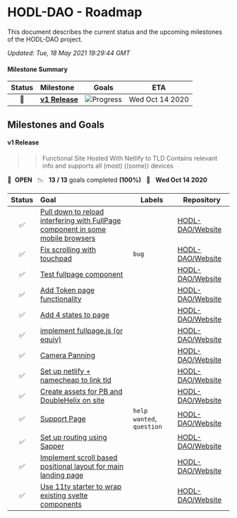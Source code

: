 # HODL-DAO - Roadmap

This document describes the current status and the upcoming milestones of the HODL-DAO project.

*Updated: Tue, 18 May 2021 19:29:44 GMT*

#### Milestone Summary

| Status | Milestone | Goals | ETA |
| :---: | :--- | :---: | :---: |
| 🚀 | **[v1 Release](#v1-release)** | ![Progress](http://progressed.io/bar/100) | Wed Oct 14 2020 |

## Milestones and Goals

#### v1 Release

> > Functional Site
> Hosted With Netlify to TLD
> Contains relevant info and supports all (most) ((some)) devices

🚀 &nbsp;**OPEN** &nbsp;&nbsp;📉 &nbsp;&nbsp;**13 / 13** goals completed **(100%)** &nbsp;&nbsp;📅 &nbsp;&nbsp;**Wed Oct 14 2020**

| Status | Goal | Labels | Repository |
| :---: | :--- | --- | --- |
| ✅ | [Pull down to reload interfering with FullPage component in some mobile browsers](https://github.com/HODL-DAO/Website/issues/16) | | <a href=https://github.com/HODL-DAO/Website>HODL-DAO/Website</a> |
| ✅ | [Fix scrolling with touchpad](https://github.com/HODL-DAO/Website/issues/15) |`bug`| <a href=https://github.com/HODL-DAO/Website>HODL-DAO/Website</a> |
| ✅ | [Test fullpage component](https://github.com/HODL-DAO/Website/issues/14) | | <a href=https://github.com/HODL-DAO/Website>HODL-DAO/Website</a> |
| ✅ | [Add Token page functionality](https://github.com/HODL-DAO/Website/issues/13) | | <a href=https://github.com/HODL-DAO/Website>HODL-DAO/Website</a> |
| ✅ | [Add 4 states to page](https://github.com/HODL-DAO/Website/issues/12) | | <a href=https://github.com/HODL-DAO/Website>HODL-DAO/Website</a> |
| ✅ | [implement fullpage.js (or equiv)](https://github.com/HODL-DAO/Website/issues/11) | | <a href=https://github.com/HODL-DAO/Website>HODL-DAO/Website</a> |
| ✅ | [Camera Panning](https://github.com/HODL-DAO/Website/issues/10) | | <a href=https://github.com/HODL-DAO/Website>HODL-DAO/Website</a> |
| ✅ | [Set up netlify + namecheap to link tld](https://github.com/HODL-DAO/Website/issues/7) | | <a href=https://github.com/HODL-DAO/Website>HODL-DAO/Website</a> |
| ✅ | [Create assets for PB and DoubleHelix on site](https://github.com/HODL-DAO/Website/issues/6) | | <a href=https://github.com/HODL-DAO/Website>HODL-DAO/Website</a> |
| ✅ | [Support Page](https://github.com/HODL-DAO/Website/issues/5) |`help wanted`, `question`| <a href=https://github.com/HODL-DAO/Website>HODL-DAO/Website</a> |
| ✅ | [Set up routing using Sapper](https://github.com/HODL-DAO/Website/issues/4) | | <a href=https://github.com/HODL-DAO/Website>HODL-DAO/Website</a> |
| ✅ | [Implement scroll based positional layout for main landing page](https://github.com/HODL-DAO/Website/issues/3) | | <a href=https://github.com/HODL-DAO/Website>HODL-DAO/Website</a> |
| ✅ | [Use 11ty starter to wrap existing svelte components](https://github.com/HODL-DAO/Website/issues/1) | | <a href=https://github.com/HODL-DAO/Website>HODL-DAO/Website</a> |



